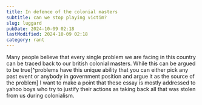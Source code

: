 ```yaml
---
title: In defence of the colonial masters
subtitle: can we stop playing victim?
slug: luggard
pubDate: 2024-10-09 02:18
lastModified: 2024-10-09 02:18
category: rant
---
```

Many people believe that every single problem we are facing in this country can be traced back to our british colonial masters.
While this can be argued to be true[^problems have this unique ability that you can either pick any past event or anybody in government position and argue it as the source of the problem] I want to make a point that these essay is mostly addressed to yahoo boys who try to justify their actions as taking back all that was stolen from us during colonialism.